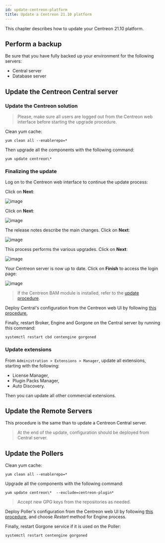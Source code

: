 ```yaml
---
id: update-centreon-platform
title: Update a Centreon 21.10 platform
---
```


This chapter describes how to update your Centreon 21.10 platform.

## Perform a backup

Be sure that you have fully backed up your environment for the following
servers:

- Central server
- Database server

## Update the Centreon Central server

### Update the Centreon solution

> Please, make sure all users are logged out from the Centreon web interface
> before starting the upgrade procedure.

Clean yum cache:

```shell
yum clean all --enablerepo=*
```

Then upgrade all the components with the following command:

```shell
yum update centreon\*
```

### Finalizing the update

Log on to the Centreon web interface to continue the update process:

Click on **Next**:

![image](../assets/upgrade/web_update_1.png)

Click on **Next**:

![image](../assets/upgrade/web_update_2.png)

The release notes describe the main changes. Click on **Next**:

![image](../assets/upgrade/web_update_3.png)

This process performs the various upgrades. Click on **Next**:

![image](../assets/upgrade/web_update_4.png)

Your Centreon server is now up to date. Click on **Finish** to access the login
page:

![image](../assets/upgrade/web_update_5.png)

> If the Centreon BAM module is installed, refer to the
> [update procedure](../service-mapping/update.md).

Deploy Central's configuration from the Centreon web UI by following [this
procedure](../monitoring/monitoring-servers/deploying-a-configuration.md),

Finally, restart Broker, Engine and Gorgone on the Central server by running
this command:

```shell
systemctl restart cbd centengine gorgoned
```

### Update extensions

From `Administration > Extensions > Manager`, update all extensions, starting
with the following:

  - License Manager,
  - Plugin Packs Manager,
  - Auto Discovery.

Then you can update all other commercial extensions.

## Update the Remote Servers

This procedure is the same than to update a Centreon Central server.

> At the end of the update, configuration should be deployed from Central
> server.

## Update the Pollers

Clean yum cache:

```shell
yum clean all --enablerepo=*
```

Upgrade all the components with the following command:

```shell
yum update centreon\*  --exclude=centreon-plugin*
```

> Accept new GPG keys from the repositories as needed.

Deploy Poller's configuration from the Centreon web UI by following [this
procedure](../monitoring/monitoring-servers/deploying-a-configuration.md),
and choose *Restart* method for Engine process.

Finally, restart Gorgone service if it is used on the Poller:

```shell
systemctl restart centengine gorgoned
```

